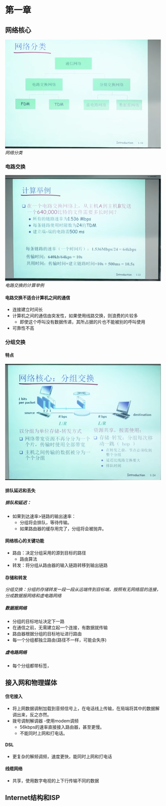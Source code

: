 # 第一章
## 网络核心

![](/pics/2024-04-01-11-01-06.png)
_网络分类_

### 电路交换

![](/pics/2024-04-01-09-42-47.png)
_电路交换的计算举例_

#### 电路交换不适合计算机之间的通信
- 连接建立时间长
- 计算机之间的通信由突发性，如果使用线路交换，则浪费的片较多
    - 即使这个呼叫没有数据传递，其所占据的片也不能被别的呼叫使用
- 可靠性不高

### 分组交换

#### 特点

![](/pics/2024-04-01-10-06-16.png)


#### 排队延迟和丢失

##### 排队和延迟：

- 如果到达速率>链路的输出速率：
  - 分组将会排队，等待传输。
  - 如果路由器的缓存用完了，分组将会被抛弃。

#### 网络核心的关键功能
- 路由：决定分组采用的源到目标的路径
  - 路由算法
- 转发：将分组从路由器的输入链路转移到输出链路


#### 存储和转发 
_分组交换：分组的存储转发一段一段从远端传到目标端，按照有无网络层的连接，分成数据报网络和虚电路网络_

##### 数据报网络
- 分组的目标地址决定下一路
- 在通信之前，无需建立起一个连接，有数据就传输
- 路由器根据分组的目标地址进行路由
- 每一个分组都独立路由(路径不一样，可能会失序)

##### 虚电路网络
- 每个分组都带标签，

## 接入网和物理媒体
#### 住宅接入 
- 将上网数据调制加载到音频信号上，在电话线上传输，在局端将其中的数据解调出来，反之亦然。
- 拨号调制解调器
  -使用modem调频
  - 56kbps的速率直接接入路由器，甚至更慢。
  - 不能同时上网和打电话。
#### DSL
- 更复杂的解频调频，速度更快，能同时上网和打电话
#### 线缆网络
- 共享，使用数字电视的上下行传输不同的数据
## Internet结构和ISP
